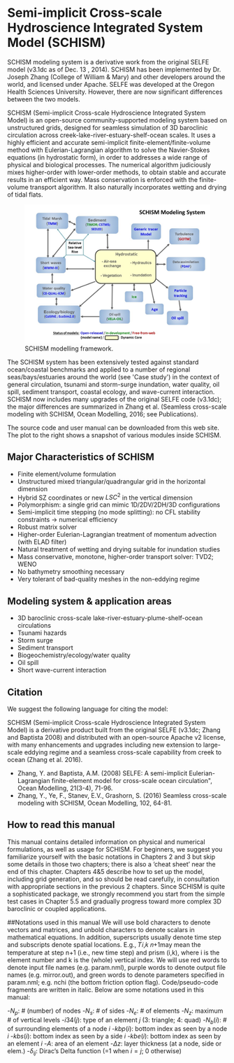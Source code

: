 # Semi-implicit Cross-scale Hydroscience Integrated System Model (SCHISM)
SCHISM modeling system is a derivative work from the original SELFE model (v3.1dc as of Dec. 13 , 2014). SCHISM has been implemented by Dr. Joseph Zhang (College of William & Mary) and other developers around the world, and licensed under Apache. SELFE was developed at the Oregon Health Sciences University. However, there are now significant differences between the two models.

SCHISM (Semi-implicit Cross-scale Hydroscience Integrated System Model) is an open-source community-supported modeling system based on unstructured grids, designed for seamless simulation of 3D baroclinic circulation across creek-lake-river-estuary-shelf-ocean scales. It uses a highly efficient and accurate semi-implicit finite-element/finite-volume method with Eulerian-Lagrangian algorithm to solve the Navier-Stokes equations (in hydrostatic form), in order to addresses a wide range of physical and biological processes. The numerical algorithm judiciously mixes higher-order with lower-order methods, to obtain stable and accurate results in an efficient way. Mass conservation is enforced with the finite-volume transport algorithm. It also naturally incorporates wetting and drying of tidal flats.

<figure>
<img alt="SCHISM modelling framework" src="assets/schism_flow_diagram.jpg" title="SCHISM modelling framework." />
<figcaption>SCHISM modelling framework.</figcaption>
</figure>

The SCHISM system has been extensively tested against standard ocean/coastal benchmarks and applied to a number of regional seas/bays/estuaries around the world (see 'Case study') in the context of general circulation, tsunami and storm-surge inundation, water quality, oil spill, sediment transport, coastal ecology, and wave-current interaction. SCHISM now includes many upgrades of the original SELFE code (v3.1dc); the major differences are summarized in Zhang et al. (Seamless cross-scale modeling with SCHISM, Ocean Modelling, 2016; see Publications).

The source code and user manual can be downloaded from this web site. The plot to the right shows a snapshot of various modules inside SCHISM.

## Major Characteristics of SCHISM
- Finite element/volume formulation
- Unstructured mixed triangular/quadrangular grid in the horizontal dimension
- Hybrid SZ coordinates or new $LSC^2$ in the vertical dimension
- Polymorphism: a single grid can mimic 1D/2DV/2DH/3D configurations
- Semi-implicit time stepping (no mode splitting): no CFL stability constraints → numerical efficiency
- Robust matrix solver
- Higher-order Eulerian-Lagrangian treatment of momentum advection (with ELAD filter)
- Natural treatment of wetting and drying suitable for inundation studies
- Mass conservative, monotone, higher-order transport solver: TVD2; WENO
- No bathymetry smoothing necessary
- Very tolerant of bad-quality meshes in the non-eddying regime

## Modeling system & application areas
- 3D baroclinic cross-scale lake-river-estuary-plume-shelf-ocean circulations
- Tsunami hazards
- Storm surge
- Sediment transport
- Biogeochemistry/ecology/water quality
- Oil spill
- Short wave-current interaction

## Citation
We suggest the following language for citing the model:

SCHISM (Semi-implicit Cross-scale Hydroscience Integrated System Model) is a derivative product built from the original SELFE (v3.1dc; Zhang and Baptista 2008) and distributed with an open-source Apache v2 license, with many enhancements and upgrades including new extension to large-scale eddying regime and a seamless cross-scale capability from creek to ocean (Zhang et al. 2016).

- Zhang, Y. and Baptista, A.M. (2008) SELFE: A semi-implicit Eulerian-Lagrangian finite-element model for cross-scale ocean circulation", Ocean Modelling, 21(3-4), 71-96.
- Zhang, Y., Ye, F., Stanev, E.V., Grashorn, S. (2016) Seamless cross-scale modeling with SCHISM, Ocean Modelling, 102, 64-81.

## How to read this manual
This manual contains detailed information on physical and numerical formulations, as well as usage for SCHISM. 
For beginners, we suggest you familiarize yourself with the basic notations in Chapters 2 and 3 but skip some 
details in those two chapters; there is also a ‘cheat sheet’ near the end of this chapter. 
Chapters 4&5 describe how to set up the model, including grid generation, and so should be read carefully, 
in consultation with appropriate sections in the previous 2 chapters. Since SCHISM is quite a sophisticated package, 
we strongly recommend you start from the simple test cases in Chapter 5.5 and gradually progress toward more 
complex 3D baroclinic or coupled applications. 

##Notations used in this manual 
We will use bold characters to denote vectors and matrices, and unbold characters to denote scalars in mathematical equations.
 In addition, superscripts usually denote time step and subscripts denote spatial locations. 
E.g., 𝑇𝑖,𝑘 𝑛+1may mean the temperature at step n+1 (i.e., new time step) and prism (i,k), where i is 
the element number and k is the (whole) vertical index. We will use red words to denote input file names 
(e.g. param.nml), purple words to denote output file names (e.g. mirror.out), and green words to 
denote parameters specified in param.nml; e.g. nchi (the bottom friction option flag). Code/pseudo-code 
fragments are written in italic. Below are some notations used in this manual: 

-$N_p$: # (number) of nodes 
-$N_s$: # of sides 
-$N_e$: # of elements 
-$N_z$: maximum # of vertical levels 
-$i34(j)$: type of an element _j_ (3: triangle; 4: quad) 
-$N_b(i)$: # of surrounding elements of a node _i_ 
-$kbp(i)$: bottom index as seen by a node _i_ 
-$kbs(i)$: bottom index as seen by a side _i_ 
-$kbe(i)$: bottom index as seen by an element _i_ 
-$A$: area of an element 
-$\Delta z$: layer thickness (at a node, side or elem.) 
-$\delta_{ij}$: Dirac’s Delta function (=1 when $i=j$; 0 otherwise) 
